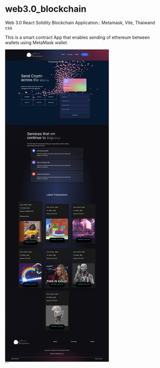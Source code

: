 # web3.0_blockchain
Web 3.0 React Solidity Blockchain Application.:
Metamask, Vite, Thaiwand css



This is a smart contract App that enables sending of ethereum between wallets using MetaMask wallet.

![Brisstore](/client/images/crypt.png)


